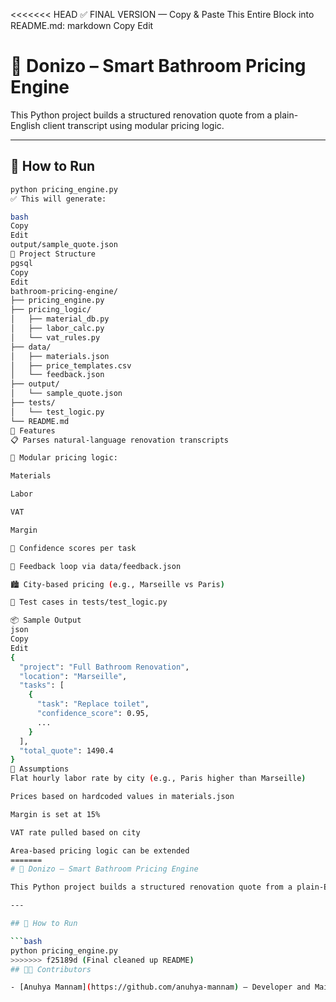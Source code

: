 <<<<<<< HEAD
✅ FINAL VERSION — Copy & Paste This Entire Block into README.md:
markdown
Copy
Edit
# 🚿 Donizo – Smart Bathroom Pricing Engine

This Python project builds a structured renovation quote from a plain-English client transcript using modular pricing logic.

---

## 🔧 How to Run

```bash
python pricing_engine.py
✅ This will generate:

bash
Copy
Edit
output/sample_quote.json
📂 Project Structure
pgsql
Copy
Edit
bathroom-pricing-engine/
├── pricing_engine.py
├── pricing_logic/
│   ├── material_db.py
│   ├── labor_calc.py
│   └── vat_rules.py
├── data/
│   ├── materials.json
│   ├── price_templates.csv
│   └── feedback.json
├── output/
│   └── sample_quote.json
├── tests/
│   └── test_logic.py
└── README.md
🧠 Features
📋 Parses natural-language renovation transcripts

🧱 Modular pricing logic:

Materials

Labor

VAT

Margin

🧠 Confidence scores per task

🔁 Feedback loop via data/feedback.json

🏙️ City-based pricing (e.g., Marseille vs Paris)

🧪 Test cases in tests/test_logic.py

📦 Sample Output
json
Copy
Edit
{
  "project": "Full Bathroom Renovation",
  "location": "Marseille",
  "tasks": [
    {
      "task": "Replace toilet",
      "confidence_score": 0.95,
      ...
    }
  ],
  "total_quote": 1490.4
}
🧠 Assumptions
Flat hourly labor rate by city (e.g., Paris higher than Marseille)

Prices based on hardcoded values in materials.json

Margin is set at 15%

VAT rate pulled based on city

Area-based pricing logic can be extended
=======
# 🚿 Donizo – Smart Bathroom Pricing Engine

This Python project builds a structured renovation quote from a plain-English client transcript using modular pricing logic.

---

## 🔧 How to Run

```bash
python pricing_engine.py
>>>>>>> f25189d (Final cleaned up README)
## 👩‍💻 Contributors

- [Anuhya Mannam](https://github.com/anuhya-mannam) – Developer and Maintainer

